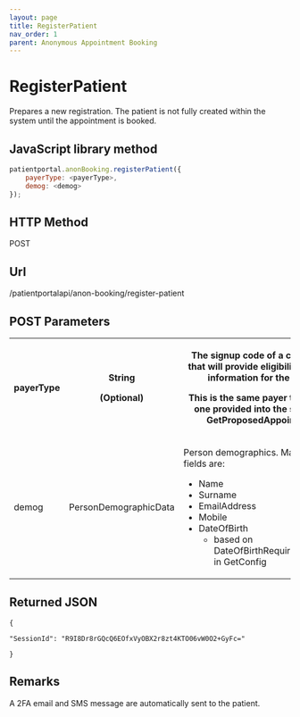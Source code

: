 ```yaml
---
layout: page
title: RegisterPatient
nav_order: 1
parent: Anonymous Appointment Booking
---
```


# RegisterPatient

Prepares a new registration. The patient is not fully created within the system until the appointment is booked.

## JavaScript library method

```javascript
patientportal.anonBooking.registerPatient({
    payerType: <payerType>,
    demog: <demog>
});
```

## HTTP Method

POST

## ****Url****

/patientportalapi/anon-booking/register-patient

## POST Parameters

<table><tbody><tr><th><p>payerType</p></th><th><p>String</p><p>(Optional)</p></th><th><p>The signup code of a chargeband, that will provide eligibility and price information for the search.</p><p>This is the same payer type like the one provided into the slot search GetProposedAppointments</p></th></tr><tr><td><p>demog</p></td><td><p>PersonDemographicData</p></td><td colspan="2"><p>Person demographics. Mandatory fields are:</p><ul><li>Name</li><li>Surname</li><li>EmailAddress</li><li>Mobile</li><li>DateOfBirth<ul><li>based on DateOfBirthRequiredForPatients in GetConfig</li></ul></li></ul></td></tr></tbody></table>

## Returned JSON

```
{

"SessionId": "R9I8Dr8rGQcQ6EOfxVyOBX2r8zt4KTO06vW0O2+GyFc="

}
```

## Remarks

A 2FA email and SMS message are automatically sent to the patient.
